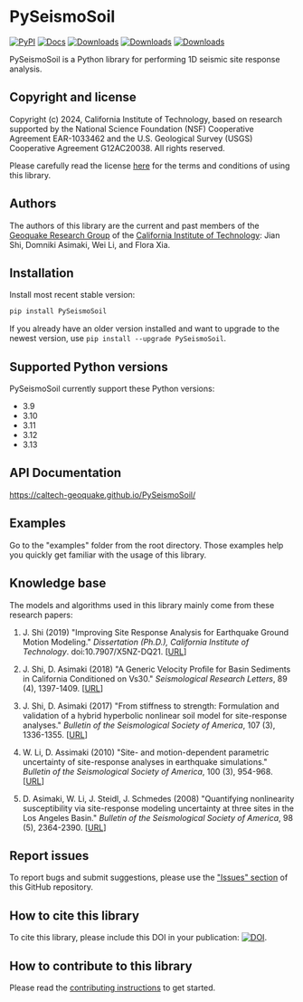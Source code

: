 # PySeismoSoil

[![PyPI](https://img.shields.io/pypi/v/pyseismosoil)](https://pypi.org/project/PySeismoSoil/)
[![Docs](https://github.com/Caltech-geoquake/PySeismoSoil/actions/workflows/build-and-deploy-docs.yml/badge.svg?branch=main)](https://github.com/Caltech-geoquake/PySeismoSoil/actions/workflows/build-and-deploy-docs.yml)
[![Downloads](https://static.pepy.tech/badge/pyseismosoil)](https://pepy.tech/project/pyseismosoil)
[![Downloads](https://static.pepy.tech/badge/pyseismosoil/month)](https://pepy.tech/project/pyseismosoil)
[![Downloads](https://static.pepy.tech/badge/pyseismosoil/week)](https://pepy.tech/project/pyseismosoil)

PySeismoSoil is a Python library for performing 1D seismic site response
analysis.

## Copyright and license

Copyright (c) 2024, California Institute of Technology, based on research
supported by the National Science Foundation (NSF) Cooperative Agreement
EAR-1033462 and the U.S. Geological Survey (USGS) Cooperative Agreement
G12AC20038. All rights reserved.

Please carefully read the license
[here](https://caltech-geoquake.github.io/PySeismoSoil/blob/master/LICENSE) for
the terms and conditions of using this library.

## Authors

The authors of this library are the current and past members of the
[Geoquake Research Group](http://asimaki.caltech.edu/) of the
[California Institute of Technology](https://www.caltech.edu/): Jian Shi,
Domniki Asimaki, Wei Li, and Flora Xia.

## Installation

Install most recent stable version:

```bash
pip install PySeismoSoil
```

If you already have an older version installed and want to upgrade to the
newest version, use `pip install --upgrade PySeismoSoil`.

## Supported Python versions

PySeismoSoil currently support these Python versions:

- 3.9
- 3.10
- 3.11
- 3.12
- 3.13

## API Documentation

https://caltech-geoquake.github.io/PySeismoSoil/

## Examples

Go to the "examples" folder from the root directory. Those examples help you
quickly get familiar with the usage of this library.

## Knowledge base

The models and algorithms used in this library mainly come from these research
papers:

1. J. Shi (2019) "Improving Site Response Analysis for Earthquake Ground Motion
   Modeling." _Dissertation (Ph.D.), California Institute of Technology_.
   doi:10.7907/X5NZ-DQ21.
   \[[URL](http://resolver.caltech.edu/CaltechTHESIS:05302019-150220368)\]

2. J. Shi, D. Asimaki (2018) "A Generic Velocity Profile for Basin Sediments in
   California Conditioned on Vs30." _Seismological Research Letters_, 89 (4),
   1397-1409.
   \[[URL](http://resolver.caltech.edu/CaltechAUTHORS:20180523-153705346)\]

3. J. Shi, D. Asimaki (2017) "From stiffness to strength: Formulation and
   validation of a hybrid hyperbolic nonlinear soil model for site-response
   analyses." _Bulletin of the Seismological Society of America_, 107 (3),
   1336-1355.
   \[[URL](http://resolver.caltech.edu/CaltechAUTHORS:20170404-150827374)\]

4. W. Li, D. Assimaki (2010) "Site- and motion-dependent parametric uncertainty
   of site-response analyses in earthquake simulations." _Bulletin of the
   Seismological Society of America_, 100 (3), 954-968.
   \[[URL](http://resolver.caltech.edu/CaltechAUTHORS:20140904-160952252)\]

5. D. Asimaki, W. Li, J. Steidl, J. Schmedes (2008) "Quantifying nonlinearity
   susceptibility via site-response modeling uncertainty at three sites in the
   Los Angeles Basin." _Bulletin of the Seismological Society of America_, 98
   (5), 2364-2390.
   \[[URL](http://resolver.caltech.edu/CaltechAUTHORS:20140828-163417572)\]

## Report issues

To report bugs and submit suggestions, please use the
["Issues" section](https://github.com/jsh9/PySeismoSoil/issues) of this GitHub
repository.

## How to cite this library

To cite this library, please include this DOI in your publication:
[![DOI](https://zenodo.org/badge/169386936.svg)](https://zenodo.org/badge/latestdoi/169386936).

## How to contribute to this library

Please read the
[contributing instructions](https://caltech-geoquake.github.io/PySeismoSoil/blob/master/CONTRIBUTING.md)
to get started.
